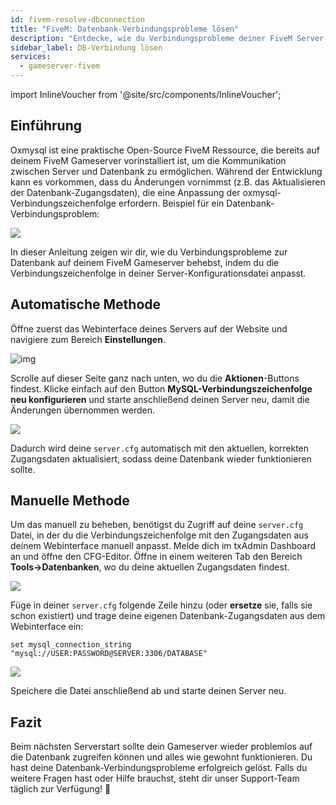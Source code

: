 ```yaml
---
id: fivem-resolve-dbconnection
title: "FiveM: Datenbank-Verbindungsprobleme lösen"
description: "Entdecke, wie du Verbindungsprobleme deiner FiveM Server-Datenbank behebst und die reibungslose Kommunikation mit deiner Datenbank wiederherstellst → Jetzt mehr erfahren"
sidebar_label: DB-Verbindung lösen
services:
  - gameserver-fivem
---
```


import InlineVoucher from '@site/src/components/InlineVoucher';

## Einführung

Oxmysql ist eine praktische Open-Source FiveM Ressource, die bereits auf deinem FiveM Gameserver vorinstalliert ist, um die Kommunikation zwischen Server und Datenbank zu ermöglichen. Während der Entwicklung kann es vorkommen, dass du Änderungen vornimmst (z.B. das Aktualisieren der Datenbank-Zugangsdaten), die eine Anpassung der oxmysql-Verbindungszeichenfolge erfordern. Beispiel für ein Datenbank-Verbindungsproblem:

![](https://screensaver01.zap-hosting.com/index.php/s/G5zACEEErfP4EHG/preview)

In dieser Anleitung zeigen wir dir, wie du Verbindungsprobleme zur Datenbank auf deinem FiveM Gameserver behebst, indem du die Verbindungszeichenfolge in deiner Server-Konfigurationsdatei anpasst.

<InlineVoucher />

## Automatische Methode

Öffne zuerst das Webinterface deines Servers auf der Website und navigiere zum Bereich **Einstellungen**.

![img](https://screensaver01.zap-hosting.com/index.php/s/nizHMSk7oXCsJS4/download)

Scrolle auf dieser Seite ganz nach unten, wo du die **Aktionen**-Buttons findest. Klicke einfach auf den Button **MySQL-Verbindungszeichenfolge neu konfigurieren** und starte anschließend deinen Server neu, damit die Änderungen übernommen werden.

![](https://screensaver01.zap-hosting.com/index.php/s/eZoSBJcbCr7422K/preview)

Dadurch wird deine `server.cfg` automatisch mit den aktuellen, korrekten Zugangsdaten aktualisiert, sodass deine Datenbank wieder funktionieren sollte.

## Manuelle Methode

Um das manuell zu beheben, benötigst du Zugriff auf deine `server.cfg` Datei, in der du die Verbindungszeichenfolge mit den Zugangsdaten aus deinem Webinterface manuell anpasst. Melde dich im txAdmin Dashboard an und öffne den CFG-Editor. Öffne in einem weiteren Tab den Bereich **Tools->Datenbanken**, wo du deine aktuellen Zugangsdaten findest.

![](https://screensaver01.zap-hosting.com/index.php/s/7JJgtatLzZRXCDM/preview)

Füge in deiner `server.cfg` folgende Zeile hinzu (oder **ersetze** sie, falls sie schon existiert) und trage deine eigenen Datenbank-Zugangsdaten aus dem Webinterface ein:

```
set mysql_connection_string "mysql://USER:PASSWORD@SERVER:3306/DATABASE"
```

![](https://screensaver01.zap-hosting.com/index.php/s/sf9sMJoZyJttHBE/preview)

Speichere die Datei anschließend ab und starte deinen Server neu.

## Fazit

Beim nächsten Serverstart sollte dein Gameserver wieder problemlos auf die Datenbank zugreifen können und alles wie gewohnt funktionieren. Du hast deine Datenbank-Verbindungsprobleme erfolgreich gelöst. Falls du weitere Fragen hast oder Hilfe brauchst, steht dir unser Support-Team täglich zur Verfügung! 🙂

<InlineVoucher />